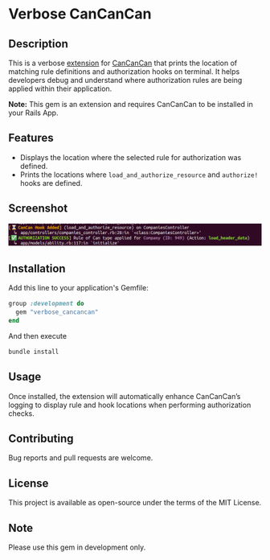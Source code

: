 # Verbose CanCanCan 

## Description
This is a verbose [extension](https://rubygems.org/gems/verbose_cancancan) for [CanCanCan](https://github.com/CanCanCommunity/cancancan) that prints the location of matching rule definitions and authorization hooks on terminal. It helps developers debug and understand where authorization rules are being applied within their application.

**Note:** This gem is an extension and requires CanCanCan to be installed in your Rails App.

## Features
- Displays the location where the selected rule for authorization was defined.
- Prints the locations where `load_and_authorize_resource` and `authorize!` hooks are defined.

## Screenshot
![screenshot](demo.png)

## Installation
Add this line to your application's Gemfile:

```ruby
group :development do
  gem "verbose_cancancan"
end
```

And then execute
```bash
bundle install
```

## Usage

Once installed, the extension will automatically enhance CanCanCan’s logging to display rule and hook locations when performing authorization checks.

## Contributing

Bug reports and pull requests are welcome.

## License

This project is available as open-source under the terms of the MIT License.

## Note
Please use this gem in development only.
